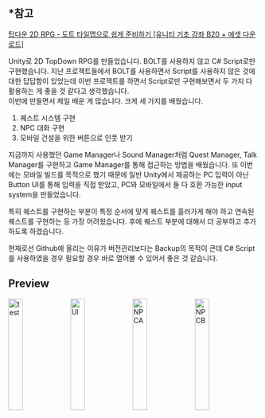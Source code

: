 ## *참고
<a href='https://www.youtube.com/watch?v=JY-KFx3OsJo&list=PLO-mt5Iu5TeYfyXsi6kzHK8kfjPvadC5u'>탑다운 2D RPG - 도트 타일맵으로 쉽게 준비하기 [유니티 기초 강좌 B20 + 에셋 다운로드]</a>

Unity로 2D TopDown RPG를 만들었습니다. BOLT를 사용하지 않고 C# Script로만 구현했습니다. 지난 프로젝트들에서 BOLT를 사용하면서 Script를 사용하지 않은 것에 대한 답답함이 있었는데 이번 프로젝트를 하면서 Script로만 구현해보면서 두 가지 다 활용하는 게 좋을 것 같다고 생각했습니다.  
이번에 만들면서 제일 배운 게 많습니다. 크게 세 가지를 배웠습니다.
1. 퀘스트 시스템 구현
2. NPC 대화 구현
3. 모바일 건설을 위한 버튼으로 인풋 받기  

지금까지 사용했던 Game Manager나 Sound Manager처럼 Quest Manager, Talk Manager를 구현하고 Game Manager를 통해 접근하는 방법을 배웠습니다. 또 이번에는 모바일 빌드를 목적으로 했기 때문에 일반 Unity에서 제공하는 PC 입력이 아닌 Button UI를 통해 입력을 직접 받았고, PC와 모바일에서 둘 다 호환 가능한 input system을 만들었습니다.

특히 퀘스트를 구현하는 부분이 특정 순서에 맞게 퀘스트를 흘러가게 해야 하고 연속된 퀘스트를 구현하는 등 가장 어려웠습니다. 후에 퀘스트 부분에 대해서 더 공부하고 추가하도록 하겠습니다.  

현재로선 Github에 올리는 이유가 버전관리보다는 Backup의 목적이 큰데 C# Script를 사용하였을 경우 필요할 경우 바로 열어볼 수 있어서 좋은 것 같습니다.

## Preview
<div>
    <img src="https://user-images.githubusercontent.com/67966414/132933860-340c1516-b505-4544-8e96-bf3e4c5e2860.jpg" alt="test" style="width:24%;"/>
    <img src="https://user-images.githubusercontent.com/67966414/132933857-dbc81267-a624-48f3-8e8c-34cc063f65ed.jpg" alt="UI" style="width:24%;"/>
    <img src="https://user-images.githubusercontent.com/67966414/132933859-99504a69-926b-49d8-ad3b-483c9747ab90.jpg" alt="NPCA" style="width:24%;"/>
    <img src="https://user-images.githubusercontent.com/67966414/132933858-244c8e17-7e10-4122-805b-e1107bc3bca9.jpg" alt="NPCB" style="width:24%;"/>
</div>